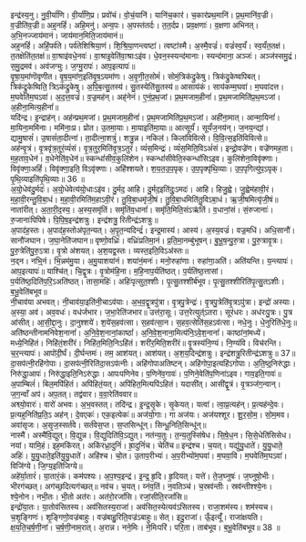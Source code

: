 

  
इन्द्र॑स्य॒नु। नु॒वी॒र्या॑णि। वी॒र्या॑णि॒प्र। प्रवो॑चं। वो॒चं॒यानि॑। यानि॑च॒कार॑। च॒कार॑प्रथ॒मानि॑। प्र॒थ॒मानि॑व॒ज्री। व॒ज्रीति॑व॒ज्री॥ अह्॒नहिं॑। अहि॒मनु॑। अन्व॒पः। अ॒पस्त॑तर्दः। त॒त॒र्दप्र। प्रव॒क्षणाः॑। व॒क्षणा अभिनत्। अ॒भि॒नज्जाय॑मानं। जाय॑मान॒मिति॒जाय॑मानं॥  
अह्॒नहिं॑। अहिं॒पर्व॑ते। पर्व॑तेशिश्रिया॒णं। शि॒श्रि॒या॒णन्त्वष्टा॑। त्वष्टा॑स्मै। अ॒स्मै॒वज्रं॑। वज्रं॑स्व॒र्यं॑। स्व॒र्यं॑त॒तक्ष॑। त॒तक्षेति॑त॒तक्ष॑॥ वा॒श्राइ॑वधे॒नवः॑। वा॒श्राइ॒वेति॑वा॒श्राःऽइ॑व। धे॒वन॒स्स्यन्द॑मानाः। स्यन्द॑माना॒ अञ्जः॑। अञ्ज॑स्समु॒द्रं। स॒मु॒द्रमव॑। अव॑जग्मुः। ज॒ग्मु॒रापः॑। आप॒इत्यापः॑॥  
वृ॒षा॒य॒मा॑णॊवृणीत। वृ॒ष॒य॒मा॑ण॒इति॑वृ॒ष॒ऽयमा॑णः। अ॒वृ॒णी॒त॒सोमं॑। सोमं॒त्रिक॑द्रुकेषु। त्रिक॑द्रुकेष्वपिबत्। त्रिक॑द्रुकेष्विति॒ त्रिऽक॑द्रुकेषु। अ॒पि॒ब॒त्सु॒तस्य॑। सु॒तस्येति॑सु॒तस्य॑॥ आसाय॑कं। साय॑कम्म॒घवा॑। म॒घवा॑दत्त। म॒घवेति॑म॒घऽवा॑। अ॒द॒त्त॒वज्रं॑। व॒ज्र॒मह॑न्। अह्॑नेनं। ए॒नं॒प्र॒थ॒जां। प्र॒थ॒मजाम॒हीनां॑। प्र॒थ॒मजामिति॑प्र॒थ॒मऽजां। अ॒हीना॒मित्य॒हीनां॑॥  
यदि॑न्द्र। इ॒न्द्राह॑न्। अह॑न्प्रथ॒मजां। प्र॒थ॒मजाम॒हीनां॑। प्र॒थ॒मजामिति॑प्र॒थ॒मऽजां। अही॑ना॒मात्। आन्मा॒यिनां॑। मा॒यिना॒ममि॑नाः। ममि॑नाः॒प्र। प्रोत। उ॒तमा॒याः। मा॒याइति॑मा॒याः॥ आत्सूर्यं॑। सूर्यं॑ज॒नय॑न्। ज॒नय॒न्द्यां। द्यामु॒षासं॑। उ॒षासं॑ता॒दीत्ना॑। ता॒दीत्ना॒शत्रुं॑। शत्रु॒न्न। नकिल॑। किला॑विवित्से। वि॒वि॒त्स॒इति॑विवित्से॥  
अह॑न्वृ॒त्रं। वृ॒त्रवृ॑त्र॒तुरं॒व्यं॑सं। वृ॒त्र॒तुर॒मिति॑वृ॒त्र॒ऽतुरं॑। व्यं॑स॒मिन्द्रः॑। व्यं॑स॒मिति॒विऽअं॑सं। इन्द्रो॒वज्रे॑ण। वज्रे॑णमह॒ता। म॒ह॒ताव॒धेन॑। व॒धेनेति॑व॒धेन॑॥ स्कन्धां॑सीव॒कुलि॑शेन। स्कन्धां॑सीवेति॒स्कन्धां॑सिऽइव। कुलि॑शेना॒विवृ॑क्णाः। विवृ॑क्णा॒अहिं॑। विवृ॑क्णा॒इति॒ विऽवृ॑क्णाः। अहि॑श्शयते। श॒य॒त॒उ॒प॒पृक्। उ॒प॒पृक्पृ॑थि॒व्याः। उ॒प॒पृगित्यु॑प॒ऽपृक्। पृ॒थि॒व्याइति॑पृ॒थि॒व्याः॥ 36 ॥  
अ॒यो्॒धेव॑दु॒र्मदः॑। अ॒यो्॒धेवेत्य॑यो्॒धाःऽइ॑व। दु॒र्मद॒ आहि। दु॒र्मद॒इति॑दुः॒ऽमदः॑। आहि। हिजु॒ह्वे। जु॒ह्वेम॑हावी॒रं। म॒हा॒वी॒रन्तु॒वि॒बा॒धं। म॒हा॒वी॒रमिति॑म॒हाऽवी॒रं। तु॒वि॒बा॒धमृ॑जी॒षं। तु॒वि॒बा॒धमिति॑तु॒विऽबा॒धं। ऋ॒जी॒षमित्यृ॑जी॒षं॥ नाता॑रीत्। अ॒ता॒री॒द॒स्य॒। अ॒स्य॒समृ॑तिं। समृ॑तिंव॒धानां॑। समृ॑ति॒मिति॒संऽऋ॑तिं। व॒धानां॒सं। सं॒रुजानाः॑। रु॒जानाः॑पिपिषे। पि॒पि॒ष॒इन्द्र॑शत्रुः। इन्द्र॑शत्रु॒ रितीन्द्र॑ऽशत्रुः॥  
अ॒पाद॑ह॒स्तः। अ॒पाद॑ह॒स्तोअ॑पृत॒न्यत्। अ॒पृ॒त॒न्यदिन्द्रं॑। इन्द्र॒मास्य॑। आस्य॑। अ॒स्य॒वज्रं॑। वज्र॒मधि॑। अधि॒सानौ॑। सानौ॑जघान। ज॒घा॒नेति॑जघान॥ वृष्णो॒वध्रिः॑। वध्रिः॑प्रतिमा॒नं। प्र॒ति॒मा॒नम्बु॑भूषन्। बु॒भू॒ष॒न्पु॒रु॒त्रा। पु॒रु॒त्रावृ॒त्रः। पु॒रु॒त्रेति॑पु॒रु॒ऽत्रा। वृ॒त्रो अ॑शयत्। अ॒श॒यद्व॒स्तः। व्यस्त॒इति॒विऽअ॑स्तः॥  
न॒द्न। नभि्॒नं। भि॒न्नम॑मु॒या। अ॒मु॒याशया॑नं। शया॑नं॒मनः॑। मनो॒रुहा॑णाः। रुहा॑णा॒अति॑। अति॑यन्ति। य॒न्त्यापः॑। आप॒इत्यापः॑॥ याश्चि॑त्। चि॒द्वृ॒त्रः। वृ॒त्रोम॑हि॒ना। म॒हि॒नाप॒र्यति॑ष्ठत्। प॒र्यति॑ष्ठ॒त्तासां। प॒र्यति॑ष्ठ॒दिति॑प॒रि॒ऽअति॑ष्ठत्। तासा॒महिः॑। अहिः॑पृत्सुत॒श्शीः। पृ॒त्सु॒तश्शीर्ब॑भूव। पृ॒त्सु॒तश्शीरिति॑पृ॒त्सु॒तऽशीः। ब॒भू॒वेति॑बभूव॥  
नी॒चाव॑या अभवत्। नी॒चाव॑या॒इति॑नी॒चाऽव॑याः। अ॒भ॒व॒द्वृ॒त्रपु॑त्रा। वृ॒त्रपु॒त्रेन्द्रः॑। वृ॒त्रपु॒त्रेति॑वृ॒त्रऽपु॑त्रा। इन्द्रो॑ अस्याः। अ॒स्या॒ अव॑। अव॒वधः॑। वध॑र्जभार। ज॒भा॒रेति॑जभार॥ उत्त॑रा॒सूः। उत्त॒रेत्युत्॑ऽतरा। सूर॑धरः। अध॑रःपु॒त्रः। पु॒त्र आ॑सीत्। आ॒सी॒द्दा॒नुः। दा॒नुश्शये॑। श॒ये॑स॒हव॑त्सा। स॒हव॑त्सा॒न। स॒हव॒त्सेति॑स॒हऽव॑त्सा। नधे॒नुः। धे॒नुरिति॑धे॒नुः॥  
अति॑ष्ठन्तीनामनिवेश॒नानां॑। अ॒नि॒वे॒श॒नानां॒काष्ठां॑। अ॒नि॒वे॒श॒नाना॒मित्य॑नि॒ऽवे॒श॒नानां॑। काष्ठा॑नां॒मध्ये॑। मध्ये॒निहि॑तं। निहि॑तं॒शरी॑रं। निहि॑त॒मिति॒निऽहि॑तं। शरी॑र॒मिति॒शरी॑रं॥ वृ॒त्रस्य॑नि॒ण्यं। नि॒ण्यंवि। विच॑रन्ति। च॒र॒न्त्यापः॑। आपो॑दी॒र्घं। दी॒र्घन्तमः॑। तम॒ आश॑यत्। आश॑यत्। अ॒श॒य॒दिन्द्र॑शत्रुः। इन्द्र॑शत्रु॒रितीन्द्र॑ऽशत्रुः॥ 37॥  
दा॒सप॑त्नी॒रहि॑गोपाः। दा॒सप॑त्नी॒रिति॑दा॒सऽप॑त्नीः। अहि॑गोपाअतिष्टन्। अहि॑गोपा॒इत्यहि॑ऽगोपाः। अ॒ति॒ष्ठ्॒निरु॑द्धाः। निरु॑द्धा॒आपः॑। निरु॑द्धा॒इति॒निऽरु॑द्धाः। आपःपणिनेव। प॒णिने॑व॒गावः॑। प॒णिने॒वेति॑प॒णिना॑ऽइव। गाव॒इति॒गावः॑॥ अ॒पाम्बिलं॑। बिल॒मपि॑हितं। अपि॑हितं॒यत्। अपि॑हित॒मित्यपि॑ऽहितं। यदासी॑त्। आसी॑द्वृ॒त्रं। वृ॒त्रञ्ज॑ग॒न्वान्। ज॒ग॒न्वाँ अप॑। अप॒तत्। तद्व॑वार। व॒वा॒रेति॑ववार॥  
अश्व्यो॒वारः॑। वारो॑ अभवः। अ॒भ॒वस्तत्। तदि॑न्द्र। इ॒न्द्र॒सृ॒के। सृ॒केयत्। यत्वा॑। त्वा॒प्र॒त्यह॑न्। प्र॒त्यह॑न्दे॒वः। प्र॒त्यह्॒निति॑प्र॒ति॒ऽ अह॑न्। दे॒वएकः॑। एक॒इत्येकः॑॥ अज॑यो॒गाः। गा अज॑यः। अज॑यश्शूर। शू॒र॒सो॒म॒। सो॒म॒मव। अवा॑सृजः। अ॒सृ॒ज॒स्सर्त॑वे। सर्त॑वेस॒प्त। स॒प्तसिन्धू॑न्। सिन्धू॒निति॒सिन्धू॑न्॥  
नास्मै॑। अस्मै॑वि॒द्युत्। वि॒द्युन्न। वि॒द्युदिति॑वि॒ऽद्युत्। नत॑न्य॒तुः। त॒न्य॒तुस्सि॑षेध। सि॒षे॒ध॒न। सि॒से॒धेति॑सिसेध। नयां। यामि॒हं। इह॒मकि॑रत्। अकि॑रध्रा॒दुनिं॑। ह्रा॒दुनिं॑च। चेति॑च॥ इन्द्र॑श्च। च॒यत्। यद्यु॑यु॒धाते॑। यु॒यु॒धाते॒ अहिः॑। यु॒यु॒धाते॒इति॑यु॒यु॒धाते॑। अहि॑श्च। चो॒त। उ॒ताप॒रीभ्यः॑। अ॒प॒रीभ्यो॑म॒घवा॑। म॒घवा॒वि। म॒घवेति॑म॒घऽवा॑। विजि॑ग्ये। जि॒ग्य॒इति॑जिग्ये॥  
अहे॑र्या॒तारं॑। या॒तारं॒कं। कम॑पश्यः। अ॒प॒श्य॒इन्द्र॑। इ॒न्द्र॒ हृ॒दि। हृ॒दियत्। यत्ते॑। ते॒ज॒घ्नुषः॑। ज॒घ्नुषो॒भीः। भीरग॑च्छत्। अग॑च्छ॒दित्यग॑च्छत्॥ नव॑च। च॒यत्। य्न॑व॒तिं। न॒वतिञ्च॑। च॒स्रव॑न्तीः। स्रव॑न्तीश्श्ये॒नः। श्ये॒नोन। नभी॒तः। भी॒तो अत॑रः। अत॑रो॒रजां॑सि। रजां॒सीति॒रजां॑सि॥  
इन्द्रो॑या॒तः। या॒तोव॑सितस्य। अव॑सितस्य॒राजा॑। अव॑सित॒स्येत्यव॑ऽसितस्य। राजा॒शम॑स्य। शम॑स्यच। च॒शृ॒ङ्गिणः॑। शृ॒ङ्गिणो॒वज्र॑बाहुः। वज्र॑बाहु॒रिति॒वज्र॑ऽबाहुः॥ सेत्। इदु॒राजा॑। ऊँ॒इत्यूँ॑। राजा॑क्षयति। क्ष॒य॒ति॒च॒र्ष॒णी॒नां। च॒र्ष॒णी॒नाम॒रात्। अ॒रान्न। नने॒मिः। ने॒मिःपरि॑। परि॒ता। ताब॑भूव। ब॒भू॒वेति॑बभूव॥ 38 ॥  
